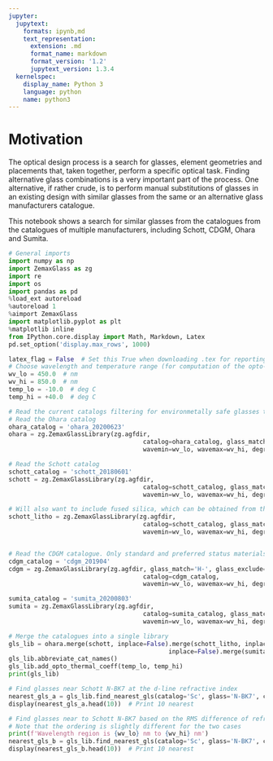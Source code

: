 ```yaml
---
jupyter:
  jupytext:
    formats: ipynb,md
    text_representation:
      extension: .md
      format_name: markdown
      format_version: '1.2'
      jupytext_version: 1.3.4
  kernelspec:
    display_name: Python 3
    language: python
    name: python3
---
```


# Motivation
The optical design process is a search for glasses, element geometries and placements that, taken together, perform a specific optical task. Finding alternative glass combinations is a very important part of the process. One alternative, if rather crude, is to perform manual substitutions of glasses in an existing design with similar glasses from the same or an alternative glass manufacturers catalogue.

This notebook shows a search for similar glasses from the catalogues from the catalogues of multiple manufacturers, including Schott, CDGM, Ohara and Sumita.

```python
# General imports
import numpy as np
import ZemaxGlass as zg
import re
import os
import pandas as pd
%load_ext autoreload
%autoreload 1
%aimport ZemaxGlass
import matplotlib.pyplot as plt
%matplotlib inline
from IPython.core.display import Math, Markdown, Latex
pd.set_option('display.max_rows', 1000)
```

```python
latex_flag = False  # Set this True when downloading .tex for reporting purposes
# Choose wavelength and temperature range (for computation of the opto-thermal coefficients)
wv_lo = 450.0  # nm
wv_hi = 850.0  # nm
temp_lo = -10.0  # deg C
temp_hi = +40.0  # deg C
```

```python
# Read the current catalogs filtering for environmetally safe glasses that are standard or preferred status
# Read the Ohara catalog
ohara_catalog = 'ohara_20200623'
ohara = zg.ZemaxGlassLibrary(zg.agfdir, 
                                     catalog=ohara_catalog, glass_match='S-', glass_exclude='.*[A-Z]$',
                                     wavemin=wv_lo, wavemax=wv_hi, degree=10, select_status=[0, 1])

# Read the Schott catalog
schott_catalog = 'schott_20180601'
schott = zg.ZemaxGlassLibrary(zg.agfdir, 
                                     catalog=schott_catalog, glass_match='N-', glass_exclude='.*HT|.*ultra',
                                     wavemin=wv_lo, wavemax=wv_hi, degree=10, select_status=[0, 1])

# Will also want to include fused silica, which can be obtained from the Schott catalog
schott_litho = zg.ZemaxGlassLibrary(zg.agfdir, 
                                     catalog=schott_catalog, glass_match='LITHOSIL',
                                     wavemin=wv_lo, wavemax=wv_hi, degree=10)


# Read the CDGM catalogue. Only standard and preferred status materials
cdgm_catalog = 'cdgm_201904'
cdgm = zg.ZemaxGlassLibrary(zg.agfdir, glass_match='H-', glass_exclude='.*\*$|.*[ABCDT]$',
                                     catalog=cdgm_catalog,
                                     wavemin=wv_lo, wavemax=wv_hi, degree=10, select_status=[0, 1])

sumita_catalog = 'sumita_20200803'
sumita = zg.ZemaxGlassLibrary(zg.agfdir, 
                                     catalog=sumita_catalog, glass_match='K-', glass_exclude='.*(M)',
                                     wavemin=wv_lo, wavemax=wv_hi, degree=10, select_status=[0, 1])

# Merge the catalogues into a single library
gls_lib = ohara.merge(schott, inplace=False).merge(schott_litho, inplace=False).merge(cdgm, 
                                            inplace=False).merge(sumita, inplace=False)
gls_lib.abbreviate_cat_names()
gls_lib.add_opto_thermal_coeff(temp_lo, temp_hi)
print(gls_lib)
```

```python
# Find glasses near Schott N-BK7 at the d-line refractive index
nearest_gls_a = gls_lib.find_nearest_gls(catalog='Sc', glass='N-BK7', criteria=['nd'], percent=True)
display(nearest_gls_a.head(10))  # Print 10 nearest
```

```python
# Find glasses near to Schott N-BK7 based on the RMS difference of refractive index over the whole wavelength region
# Note that the ordering is slightly different for the two cases
print(f'Wavelength region is {wv_lo} nm to {wv_hi} nm')
nearest_gls_b = gls_lib.find_nearest_gls(catalog='Sc', glass='N-BK7', criteria=['n_rel'], percent=True)
display(nearest_gls_b.head(10))  # Print 10 nearest
```

```python

```

